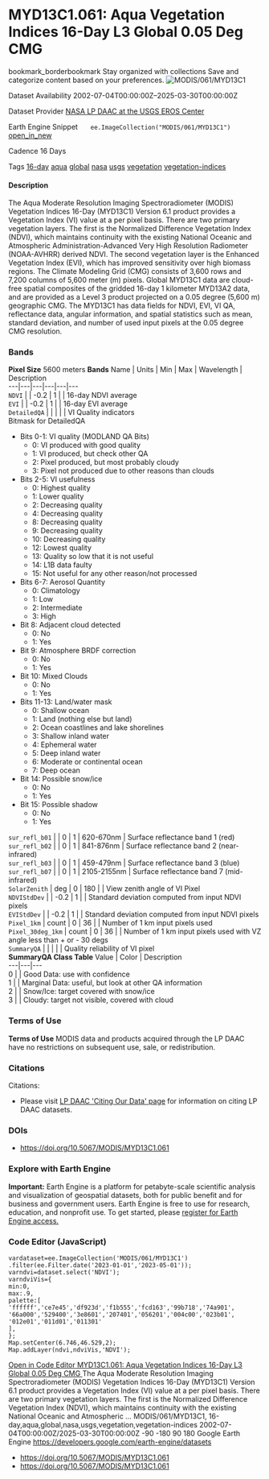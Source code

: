  
#  MYD13C1.061: Aqua Vegetation Indices 16-Day L3 Global 0.05 Deg CMG 
bookmark_borderbookmark Stay organized with collections  Save and categorize content based on your preferences. 
![MODIS/061/MYD13C1](https://developers.google.com/earth-engine/datasets/images/MODIS/MODIS_061_MYD13C1_sample.png) 

Dataset Availability
    2002-07-04T00:00:00Z–2025-03-30T00:00:00Z 

Dataset Provider
     [ NASA LP DAAC at the USGS EROS Center ](https://doi.org/10.5067/MODIS/MYD13C1.061) 

Earth Engine Snippet
     `    ee.ImageCollection("MODIS/061/MYD13C1")   ` [ open_in_new ](https://code.earthengine.google.com/?scriptPath=Examples:Datasets/MODIS/MODIS_061_MYD13C1) 

Cadence
    16 Days 

Tags
     [16-day](https://developers.google.com/earth-engine/datasets/tags/16-day) [aqua](https://developers.google.com/earth-engine/datasets/tags/aqua) [global](https://developers.google.com/earth-engine/datasets/tags/global) [nasa](https://developers.google.com/earth-engine/datasets/tags/nasa) [usgs](https://developers.google.com/earth-engine/datasets/tags/usgs) [vegetation](https://developers.google.com/earth-engine/datasets/tags/vegetation) [vegetation-indices](https://developers.google.com/earth-engine/datasets/tags/vegetation-indices)
#### Description
The Aqua Moderate Resolution Imaging Spectroradiometer (MODIS) Vegetation Indices 16-Day (MYD13C1) Version 6.1 product provides a Vegetation Index (VI) value at a per pixel basis. There are two primary vegetation layers. The first is the Normalized Difference Vegetation Index (NDVI), which maintains continuity with the existing National Oceanic and Atmospheric Administration-Advanced Very High Resolution Radiometer (NOAA-AVHRR) derived NDVI. The second vegetation layer is the Enhanced Vegetation Index (EVI), which has improved sensitivity over high biomass regions. The Climate Modeling Grid (CMG) consists of 3,600 rows and 7,200 columns of 5,600 meter (m) pixels. Global MYD13C1 data are cloud-free spatial composites of the gridded 16-day 1 kilometer MYD13A2 data, and are provided as a Level 3 product projected on a 0.05 degree (5,600 m) geographic CMG. The MYD13C1 has data fields for NDVI, EVI, VI QA, reflectance data, angular information, and spatial statistics such as mean, standard deviation, and number of used input pixels at the 0.05 degree CMG resolution. 
### Bands
**Pixel Size** 5600 meters 
**Bands**
Name | Units | Min | Max | Wavelength | Description  
---|---|---|---|---|---  
`NDVI` |  |  -0.2  |  1  |  | 16-day NDVI average  
`EVI` |  |  -0.2  |  1  |  | 16-day EVI average  
`DetailedQA` |  |  |  |  | VI Quality indicators  
Bitmask for DetailedQA
  * Bits 0-1: VI quality (MODLAND QA Bits) 
    * 0: VI produced with good quality
    * 1: VI produced, but check other QA
    * 2: Pixel produced, but most probably cloudy
    * 3: Pixel not produced due to other reasons than clouds
  * Bits 2-5: VI usefulness 
    * 0: Highest quality
    * 1: Lower quality
    * 2: Decreasing quality
    * 4: Decreasing quality
    * 8: Decreasing quality
    * 9: Decreasing quality
    * 10: Decreasing quality
    * 12: Lowest quality
    * 13: Quality so low that it is not useful
    * 14: L1B data faulty
    * 15: Not useful for any other reason/not processed
  * Bits 6-7: Aerosol Quantity 
    * 0: Climatology
    * 1: Low
    * 2: Intermediate
    * 3: High
  * Bit 8: Adjacent cloud detected 
    * 0: No
    * 1: Yes
  * Bit 9: Atmosphere BRDF correction 
    * 0: No
    * 1: Yes
  * Bit 10: Mixed Clouds 
    * 0: No
    * 1: Yes
  * Bits 11-13: Land/water mask 
    * 0: Shallow ocean
    * 1: Land (nothing else but land)
    * 2: Ocean coastlines and lake shorelines
    * 3: Shallow inland water
    * 4: Ephemeral water
    * 5: Deep inland water
    * 6: Moderate or continental ocean
    * 7: Deep ocean
  * Bit 14: Possible snow/ice 
    * 0: No
    * 1: Yes
  * Bit 15: Possible shadow 
    * 0: No
    * 1: Yes

  
`sur_refl_b01` |  |  0  |  1  | 620-670nm | Surface reflectance band 1 (red)  
`sur_refl_b02` |  |  0  |  1  | 841-876nm | Surface reflectance band 2 (near-infrared)  
`sur_refl_b03` |  |  0  |  1  | 459-479nm | Surface reflectance band 3 (blue)  
`sur_refl_b07` |  |  0  |  1  | 2105-2155nm | Surface reflectance band 7 (mid-infrared)  
`SolarZenith` | deg |  0  |  180  |  | View zenith angle of VI Pixel  
`NDVIStdDev` |  |  -0.2  |  1  |  | Standard deviation computed from input NDVI pixels  
`EVIStdDev` |  |  -0.2  |  1  |  | Standard deviation computed from input NDVI pixels  
`Pixel_1km` | count |  0  |  36  |  | Number of 1 km input pixels used  
`Pixel_30deg_1km` | count |  0  |  36  |  | Number of 1 km input pixels used with VZ angle less than + or - 30 degs  
`SummaryQA` |  |  |  |  | Quality reliability of VI pixel  
**SummaryQA Class Table**
Value | Color | Description  
---|---|---  
0 |  | Good Data: use with confidence  
1 |  | Marginal Data: useful, but look at other QA information  
2 |  | Snow/Ice: target covered with snow/ice  
3 |  | Cloudy: target not visible, covered with cloud  
### Terms of Use
**Terms of Use**
MODIS data and products acquired through the LP DAAC have no restrictions on subsequent use, sale, or redistribution.
### Citations
Citations:
  * Please visit [LP DAAC 'Citing Our Data' page](https://lpdaac.usgs.gov/citing_our_data) for information on citing LP DAAC datasets.


### DOIs
  * [ https://doi.org/10.5067/MODIS/MYD13C1.061 ](https://doi.org/10.5067/MODIS/MYD13C1.061)


### Explore with Earth Engine
**Important:** Earth Engine is a platform for petabyte-scale scientific analysis and visualization of geospatial datasets, both for public benefit and for business and government users. Earth Engine is free to use for research, education, and nonprofit use. To get started, please [register for Earth Engine access.](https://console.cloud.google.com/earth-engine)
### Code Editor (JavaScript)
```
vardataset=ee.ImageCollection('MODIS/061/MYD13C1')
.filter(ee.Filter.date('2023-01-01','2023-05-01'));
varndvi=dataset.select('NDVI');
varndviVis={
min:0,
max:.9,
palette:[
'ffffff','ce7e45','df923d','f1b555','fcd163','99b718','74a901',
'66a000','529400','3e8601','207401','056201','004c00','023b01',
'012e01','011d01','011301'
],
};
Map.setCenter(6.746,46.529,2);
Map.addLayer(ndvi,ndviVis,'NDVI');
```
[ Open in Code Editor ](https://code.earthengine.google.com/?scriptPath=Examples:Datasets/MODIS/MODIS_061_MYD13C1)
[ MYD13C1.061: Aqua Vegetation Indices 16-Day L3 Global 0.05 Deg CMG ](https://developers.google.com/earth-engine/datasets/catalog/MODIS_061_MYD13C1)
The Aqua Moderate Resolution Imaging Spectroradiometer (MODIS) Vegetation Indices 16-Day (MYD13C1) Version 6.1 product provides a Vegetation Index (VI) value at a per pixel basis. There are two primary vegetation layers. The first is the Normalized Difference Vegetation Index (NDVI), which maintains continuity with the existing National Oceanic and Atmospheric …
MODIS/061/MYD13C1, 16-day,aqua,global,nasa,usgs,vegetation,vegetation-indices 
2002-07-04T00:00:00Z/2025-03-30T00:00:00Z
-90 -180 90 180 
Google Earth Engine
https://developers.google.com/earth-engine/datasets
  * [ https://doi.org/10.5067/MODIS/MYD13C1.061 ](https://doi.org/https://doi.org/10.5067/MODIS/MYD13C1.061)
  * [ https://doi.org/10.5067/MODIS/MYD13C1.061 ](https://doi.org/https://developers.google.com/earth-engine/datasets/catalog/MODIS_061_MYD13C1)


